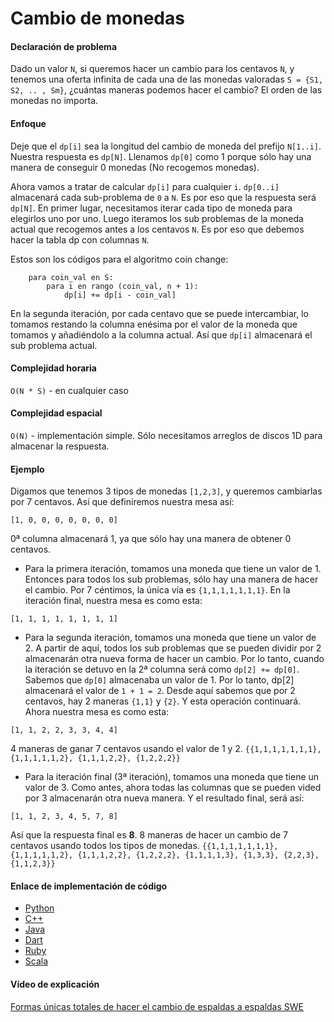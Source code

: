 # Cambio de monedas

#### Declaración de problema
Dado un valor `N`, si queremos hacer un cambio para los centavos `N`, y tenemos una oferta infinita de cada una de las monedas valoradas `S = {S1, S2, .. , Sm}`, ¿cuántas maneras podemos hacer el cambio? El orden de las monedas no importa.

#### Enfoque

Deje que el `dp[i]` sea la longitud del cambio de moneda del prefijo `N[1..i]`. Nuestra respuesta es `dp[N]`.
Llenamos `dp[0]` como 1 porque sólo hay una manera de conseguir 0 monedas (No recogemos monedas).

Ahora vamos a tratar de calcular `dp[i]` para cualquier `i`. `dp[0..i]` almacenará cada sub-problema de `0` a `N`. Es por eso que la respuesta será `dp[N]`. En primer lugar, necesitamos iterar cada tipo de moneda para elegirlos uno por uno. Luego iteramos los sub problemas de la moneda actual que recogemos antes a los centavos `N`. Es por eso que debemos hacer la tabla dp con columnas `N`.

Estos son los códigos para el algoritmo coin change:
```
    para coin_val en S:
        para i en rango (coin_val, n + 1):
            dp[i] += dp[i - coin_val]
```

En la segunda iteración, por cada centavo que se puede intercambiar, lo tomamos restando la columna enésima por el valor de la moneda que tomamos y añadiéndolo a la columna actual. Así que `dp[i]` almacenará el sub problema actual.

#### Complejidad horaria

`O(N * S)` - en cualquier caso

#### Complejidad espacial

`O(N)` - implementación simple. Sólo necesitamos arreglos de discos 1D para almacenar la respuesta.

#### Ejemplo

Digamos que tenemos 3 tipos de monedas `[1,2,3]`, y queremos cambiarlas por 7 centavos. Así que definiremos nuestra mesa así:

```
[1, 0, 0, 0, 0, 0, 0, 0]
```

0ª columna almacenará 1, ya que sólo hay una manera de obtener 0 centavos.

* Para la primera iteración, tomamos una moneda que tiene un valor de 1. Entonces para todos los sub problemas, sólo hay una manera de hacer el cambio. Por 7 céntimos, la única vía es `{1,1,1,1,1,1,1}`. En la iteración final, nuestra mesa es como esta:

```
[1, 1, 1, 1, 1, 1, 1, 1]
```

* Para la segunda iteración, tomamos una moneda que tiene un valor de 2. A partir de aquí, todos los sub problemas que se pueden dividir por 2 almacenarán otra nueva forma de hacer un cambio. Por lo tanto, cuando la iteración se detuvo en la 2ª columna será como `dp[2] += dp[0]`. Sabemos que `dp[0]` almacenaba un valor de 1. Por lo tanto, dp[2] almacenará el valor de `1 + 1 = 2`. Desde aquí sabemos que por 2 centavos, hay 2 maneras `{1,1}` y `{2}`. Y esta operación continuará. Ahora nuestra mesa es como esta:

```
[1, 1, 2, 2, 3, 3, 4, 4]
```
4 maneras de ganar 7 centavos usando el valor de 1 y 2. `{{1,1,1,1,1,1,1}, {1,1,1,1,1,2}, {1,1,1,2,2}, {1,2,2,2}}`

* Para la iteración final (3ª iteración), tomamos una moneda que tiene un valor de 3. Como antes, ahora todas las columnas que se pueden vided por 3 almacenarán otra nueva manera. Y el resultado final, será así:

```
[1, 1, 2, 3, 4, 5, 7, 8]
```

Así que la respuesta final es **8**. 8 maneras de hacer un cambio de 7 centavos usando todos los tipos de monedas. `{{1,1,1,1,1,1,1}, {1,1,1,1,1,2}, {1,1,1,2,2}, {1,2,2,2}, {1,1,1,1,3}, {1,3,3}, {2,2,3}, {1,1,2,3}}`

#### Enlace de implementación de código

* [Python](https://github.com/TheAlgorithms/Python/blob/master/dynamic_programming/coin_change.py)
* [C++](https://github.com/TheAlgorithms/C-Plus-Plus/blob/master/dynamic_programming/coin_change.cpp)
* [Java](https://github.com/TheAlgorithms/Java/blob/master/DynamicProgramming/CoinChange.java)
* [Dart](https://github.com/TheAlgorithms/Dart/blob/master/dynamic_programming/coin_change.dart)
* [Ruby](https://github.com/TheAlgorithms/Ruby/blob/master/dynamic_programming/coin_change.rb)
* [Scala](https://github.com/TheAlgorithms/Scala/blob/master/src/main/scala/DynamicProgramming/CoinChange.scala)

#### Vídeo de explicación

[Formas únicas totales de hacer el cambio de espaldas a espaldas SWE](https://www.youtube.com/watch?v=DJ4a7cmjZY0)
